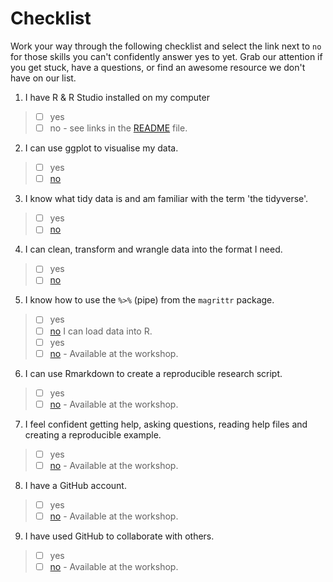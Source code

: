 
# Checklist 
Work your way through the following checklist and select the link next to `no` for those skills you can't confidently answer yes to yet. Grab our attention if you get stuck, have a questions, or find an awesome resource we don't have on our list. 
1. I have R & R Studio installed on my computer 
> - [ ] yes
> - [ ] no - see links in the [README](https://github.com/jesse-jesse/r_intro/blob/master/README.md) file. 
2. I can use ggplot to visualise my data.   
> - [ ] yes   
> - [ ] [no](https://github.com/jesse-jesse/r_intro/blob/master/2.visualisation.md) 
3. I know what tidy data is and am familiar with the term 'the tidyverse'.   
> - [ ] yes   
> - [ ] [no](https://github.com/jesse-jesse/r_intro/blob/master/3.tidydata.md)
4. I can clean, transform and wrangle data into the format I need.
> - [ ] yes   
> - [ ] [no](https://github.com/jesse-jesse/r_intro/blob/master/4.data_transformation.md)    
5. I know how to use the `%>%` (pipe) from the `magrittr` package.
> - [ ] yes
> - [ ] [no]()
I can load data into R.      
> - [ ] yes   
> - [ ] [no]() - Available at the workshop.  
6. I can use Rmarkdown to create a reproducible research script.   
> - [ ] yes   
> - [ ] [no]() - Available at the workshop.  
7. I feel confident getting help, asking questions, reading help files and creating a reproducible example.      
> - [ ] yes   
> - [ ] [no]()  - Available at the workshop.   
8. I have a GitHub account.   
> - [ ] yes   
> - [ ] [no]() - Available at the workshop.     
9. I have used GitHub to collaborate with others.  
> - [ ] yes   
> - [ ] [no]() - Available at the workshop.   


